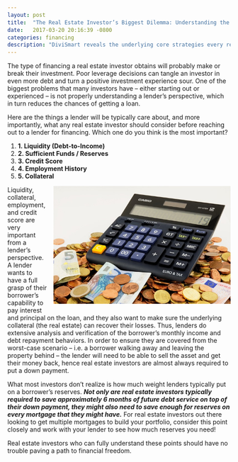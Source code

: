 ```yaml
---
layout: post
title:  "The Real Estate Investor’s Biggest Dilemma: Understanding the Lender"
date:   2017-03-20 20:16:39 -0800
categories: financing
description: "DiviSmart reveals the underlying core strategies every real estate investor should know. Lending is critical to a real estate investor's success. DiviSmart carefully outlines the fundamentals every borrower should consider before seeking financing."
---
```


The type of financing a real estate investor obtains will probably make or break their investment. Poor leverage decisions can tangle an investor in even more debt and turn a positive investment experience sour. One of the biggest problems that many investors have – either starting out or experienced – is not properly understanding a lender’s perspective, which in turn reduces the chances of getting a loan.

Here are the things a lender will be typically care about, and more importantly, what any real estate investor should consider before reaching out to a lender for financing. Which one do you think is the most important?

<ol>
	<li><b>1.  Liquidity (Debt-to-Income)</b></li>
	<li><b>2.  Sufficient Funds / Reserves</b></li>
	<li><b>3.  Credit Score</b></li>
	<li><b>4.  Employment History</b></li>
	<li><b>5.  Collateral</b></li>
</ol>

<img src="/assets/images/euro-870757_640.jpg" width="400" style="float: right; margin: 0px 0px 15px 15px;" />

Liquidity, collateral, employment, and credit score are very important from a lender’s perspective. A lender wants to have a full grasp of their borrower’s capability to pay interest and principal on the loan, and they also want to make sure the underlying collateral (the real estate) can recover their losses. Thus, lenders do extensive analysis and verification of the borrower’s monthly income and debt repayment behaviors. In order to ensure they are covered from the worst-case scenario – i.e. a borrower walking away and leaving the property behind – the lender will need to be able to sell the asset and get their money back, hence real estate investors are almost always required to put a down payment.

What most investors don’t realize is how much weight lenders typically put on a borrower’s reserves. <i><b>Not only are real estate investors typically required to save approximately 6 months of future debt service on top of their down payment, they might also need to save enough for reserves on every mortgage that they might have.</b></i> For real estate investors out there looking to get multiple mortgages to build your portfolio, consider this point closely and work with your lender to see how much reserves you need!

Real estate investors who can fully understand these points should have no trouble paving a path to financial freedom. 

